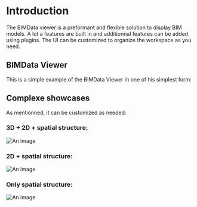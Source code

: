 # Introduction

The BIMData viewer is a preformant and flexible solution to display BIM models. A lot a features are built in and additionnal features can be added using plugins. The UI can be customized to organize the workspace as you need.

## BIMData Viewer
This is a simple example of the BIMData Viewer in one of his simplest form:

<ClientOnly>
  <BIMDataViewer config="simple"/>
</ClientOnly>

## Complexe showcases

As mentionned, it can be customized as needed:

### 3D + 2D + spatial structure:
![An image](/assets/img/viewer/Viewer-3_windows.png)

### 2D + spatial structure:
![An image](/assets/img/viewer/Viewer-2_windows.png)

### Only spatial structure:
![An image](/assets/img/viewer/Viewer-1_window.png)
